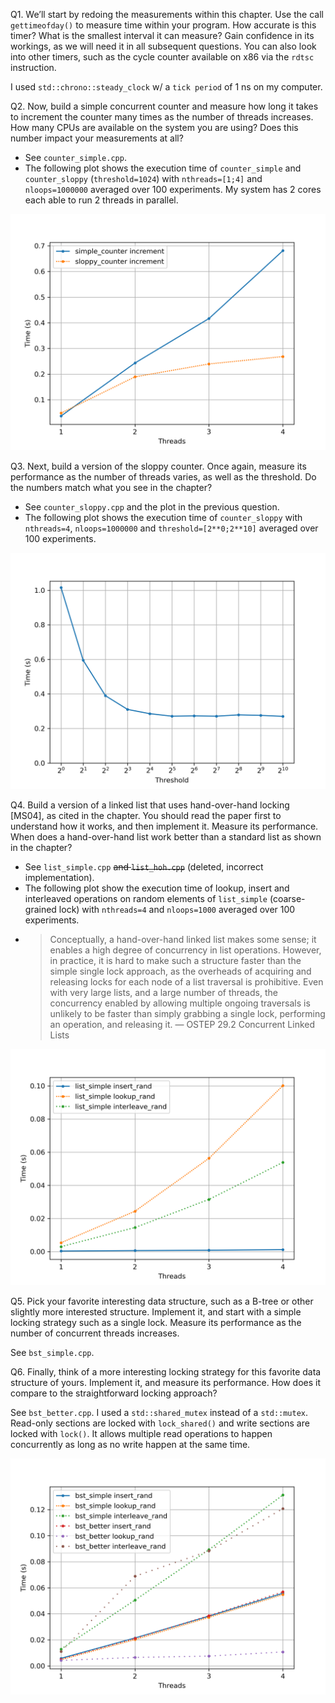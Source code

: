 Q1. We’ll start by redoing the measurements within this chapter. Use the call `gettimeofday()` to measure time within your program. How accurate is this timer? What is the smallest interval it can measure? Gain confidence in its workings, as we will need it in all subsequent questions. You can also look into other timers, such as the cycle counter available on x86 via the `rdtsc` instruction.

I used `std::chrono::steady_clock` w/ a `tick period` of 1 ns on my computer.

Q2. Now, build a simple concurrent counter and measure how long it takes to increment the counter many times as the number of threads increases. How many CPUs are available on the system you are using? Does this number impact your measurements at all?

* See `counter_simple.cpp`.
* The following plot shows the execution time of `counter_simple` and `counter_sloppy` (`threshold=1024`) with `nthreads=[1;4]` and `nloops=1000000` averaged over 100 experiments. My system has 2 cores each able to run 2 threads in parallel.

![Performance of simple vs sloppy counters](plot_counters.png)

Q3. Next, build a version of the sloppy counter. Once again, measure its performance as the number of threads varies, as well as the threshold. Do the numbers match what you see in the chapter?

* See `counter_sloppy.cpp` and the plot in the previous question.
* The following plot shows the execution time of `counter_sloppy` with `nthreads=4`, `nloops=1000000` and `threshold=[2**0;2**10]` averaged over 100 experiments.

![Sloppy counter scaling](plot_threshold.png)

Q4. Build a version of a linked list that uses hand-over-hand locking [MS04], as cited in the chapter. You should read the paper first to understand how it works, and then implement it. Measure its performance. When does a hand-over-hand list work better than a standard list as shown in the chapter?

* See `list_simple.cpp` ~~and `list_hoh.cpp`~~ (deleted, incorrect implementation).
* The following plot show the execution time of lookup, insert and interleaved operations on random elements of `list_simple` (coarse-grained lock) with `nthreads=4` and `nloops=1000` averaged over 100 experiments.
* > Conceptually, a hand-over-hand linked list makes some sense; it enables a high degree of concurrency in list operations. However, in practice, it is hard to make such a structure faster than the simple single lock approach, as the overheads of acquiring and releasing locks for each node of a list traversal is prohibitive. Even with very large lists, and a large number of threads, the concurrency enabled by allowing multiple ongoing traversals is unlikely to be faster than simply grabbing a single lock, performing an operation, and releasing it. ― OSTEP 29.2 Concurrent Linked Lists

![Performance of insert, lookup and interleaved operations in simple list](plot_lists.png)

Q5. Pick your favorite interesting data structure, such as a B-tree or other slightly more interested structure. Implement it, and start with a simple locking strategy such as a single lock. Measure its performance as the number of concurrent threads increases.

See `bst_simple.cpp`.

Q6. Finally, think of a more interesting locking strategy for this favorite data structure of yours. Implement it, and measure its performance. How does it compare to the straightforward locking approach?

See `bst_better.cpp`. I used a `std::shared_mutex` instead of a `std::mutex`. Read-only sections are locked with `lock_shared()` and write sections are locked with `lock()`. It allows multiple read operations to happen concurrently as long as no write happen at the same time.

![Performance of insert, lookup and interleaved operations in simple and better binary search trees](plot_bst.png)
